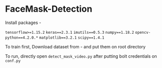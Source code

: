 # FaceMask-Detection

Install packages -

`tensorflow>=1.15.2`
`keras==2.3.1`
`imutils==0.5.3`
`numpy==1.18.2`
`opencv-python==4.2.0.*`
`matplotlib==3.2.1`
`scipy==1.4.1`

To train first,
Download dataset from -   and put them on root directory


To run, directly open `detect_mask_video.py` after putting bolt credentials on `conf.py`
